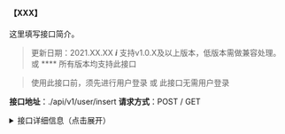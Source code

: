 <!-- ################## 模板 开始 ################## -->
#### 【XXX】

这里填写接口简介。

> 更新日期：2021.XX.XX
> _**i**_ 支持v1.0.X及以上版本，低版本需做兼容处理。
> 或
> **** 所有版本均支持此接口

> 使用此接口前，须先进行用户登录
> 或
> 此接口无需用户登录

**接口地址**：./api/v1/user/insert
**请求方式**：POST / GET

<details>
<summary>接口详细信息（点击展开）</summary>


| 参数名称     | 是否必须 | 类型   | 参数值示例   | 说明     |
| :---------- | :------: | :----- | :----- | :------- |
| name        |    是    | string | 张三 | 姓名     |
| age         |    是    | int    | 18 | 年龄     |
| city        |    是    | string | 湖北省武汉市 | 城市     |
| address     |    是    | string | 湖北省武汉市武昌区友谊大道368号 | 详细地址 |
| email       |    是    | string | xxx@xx.com | 邮箱地址 |
| phone       |    是    | string | 18900000000 | 手机号码 |
| weixin      |    是    | string | xxxxxxx | 微信号码 |
| qq          |    是    | string | 1234567890 | qq号码   |
| weibo       |    是    | string | https://www.weibo.com/xxxxxx | 微博地址 |
| description |    是    | string | 此人很懒，没有填写简介 | 个人简介 |
| description |    否    | string | 此人很懒，没有填写简介 | 非必须时，可以在这里说明默认值 |


| 参数名称      | 是否必须 | 值   | 说明     |
| :----------- | :------: | :----- | :------- |
| Content-Type |    是    | application/json |      |
| Content-Type |    是    | application/x-www-form-urlencoded |      |

#### 请求示例：

```javascript
xxxxxx
```

**返回格式**：`json`

| 返回参数     | 类型   | 参数值示例   | 说明     |
| :---------- | :----- | :----- | :------- |
| status      | string | 0 | 状态码，0表示正常，-1表示错 |
| msg         | string | 这是一条消息 | 返回的消息 |
| data        | string | 这是一个data | 本次新增的用户编号，用于新增其他信息的userid参数 |

#### 返回示例：

```javascript
/* 成功 */
{
  status:0,
  msg:"用户新增成功",
  data:1
}

/* 失败 */
{
  status:1,
  msg:"用户新增失败"
}
```

</details>

<!-- ################## 模板 结束 ################## -->